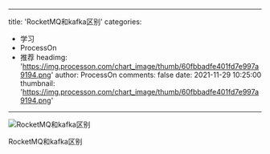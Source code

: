 
---
title: 'RocketMQ和kafka区别'
categories: 
 - 学习
 - ProcessOn
 - 推荐
headimg: 'https://img.processon.com/chart_image/thumb/60fbbadfe401fd7e997a9194.png'
author: ProcessOn
comments: false
date: 2021-11-29 10:25:00
thumbnail: 'https://img.processon.com/chart_image/thumb/60fbbadfe401fd7e997a9194.png'
---

<div>   
<img class="thumb" alt="RocketMQ和kafka区别" src="https://img.processon.com/chart_image/thumb/60fbbadfe401fd7e997a9194.png" referrerpolicy="no-referrer">
<p>RocketMQ和kafka区别</p>  
</div>
            